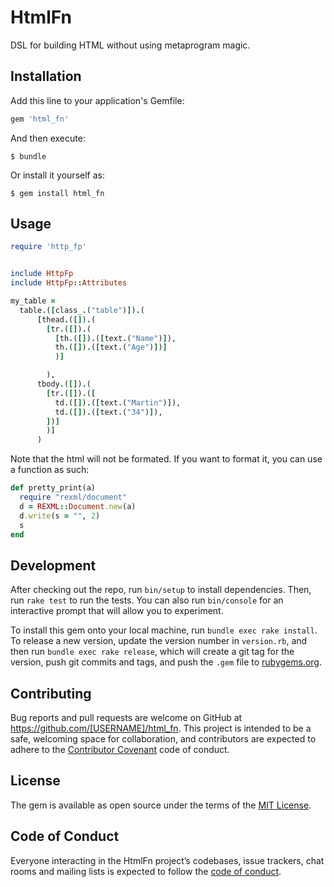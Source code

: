 # HtmlFn

DSL for building HTML without using metaprogram magic. 


## Installation

Add this line to your application's Gemfile:

```ruby
gem 'html_fn'
```

And then execute:

    $ bundle

Or install it yourself as:

    $ gem install html_fn

## Usage

```ruby
require 'http_fp'


include HttpFp
include HttpFp::Attributes

my_table = 
  table.([class_.("table")]).(
      [thead.([]).(
        [tr.([]).(
          [th.([]).([text.("Name")]),
          th.([]).([text.("Age")])]
          )]

        ),
      tbody.([]).(
        [tr.([]).([
          td.([]).([text.("Martin")]),
          td.([]).([text.("34")]),
        ])]
        )]
      )
```


Note that the html will not be formated. If you want to format it, you can use a function as such:

```ruby
def pretty_print(a)
  require "rexml/document"
  d = REXML::Document.new(a)
  d.write(s = "", 2)
  s
end

```

## Development

After checking out the repo, run `bin/setup` to install dependencies. Then, run `rake test` to run the tests. You can also run `bin/console` for an interactive prompt that will allow you to experiment.

To install this gem onto your local machine, run `bundle exec rake install`. To release a new version, update the version number in `version.rb`, and then run `bundle exec rake release`, which will create a git tag for the version, push git commits and tags, and push the `.gem` file to [rubygems.org](https://rubygems.org).

## Contributing

Bug reports and pull requests are welcome on GitHub at https://github.com/[USERNAME]/html_fn. This project is intended to be a safe, welcoming space for collaboration, and contributors are expected to adhere to the [Contributor Covenant](http://contributor-covenant.org) code of conduct.

## License

The gem is available as open source under the terms of the [MIT License](https://opensource.org/licenses/MIT).

## Code of Conduct

Everyone interacting in the HtmlFn project’s codebases, issue trackers, chat rooms and mailing lists is expected to follow the [code of conduct](https://github.com/[USERNAME]/html_fn/blob/master/CODE_OF_CONDUCT.md).

